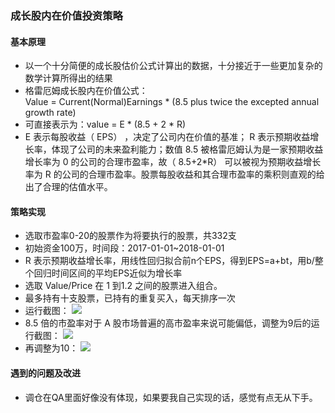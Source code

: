 ### 成长股内在价值投资策略
#### 基本原理
 - 以一个十分简便的成长股估价公式计算出的数据，十分接近于一些更加复杂的数学计算所得出的结果
 - 格雷厄姆成长股内在价值公式：<br>
 Value = Current(Normal)Earnings * (8.5 plus twice the excepted annual growth rate)
 - 可直接表示为：value = E * (8.5 + 2 * R)
 - E 表示每股收益（ EPS） ，决定了公司内在价值的基准； R 表示预期收益增长率，体现了公司的未来盈利能力；数值 8.5 被格雷厄姆认为是一家预期收益增长率为 0 的公司的合理市盈率，故（ 8.5+2*R） 可以被视为预期收益增长率为 R 的公司的合理市盈率。股票每股收益和其合理市盈率的乘积则直观的给出了合理的估值水平。

#### 策略实现
 - 选取市盈率0-20的股票作为将要执行的股票，共332支
 - 初始资金100万，时间段：2017-01-01~2018-01-01
 - R 表示预期收益增长率，用线性回归拟合前n个EPS，得到EPS=a+bt，用b/整个回归时间区间的平均EPS近似为增长率
 - 选取 Value/Price 在 1 到1.2 之间的股票进入组合。
 - 最多持有十支股票，已持有的重复买入，每天排序一次
 - 运行截图：
 ![](https://i.imgur.com/vIWX08t.png)
 -  8.5 倍的市盈率对于 A 股市场普遍的高市盈率来说可能偏低，调整为9后的运行截图：
 ![](https://i.imgur.com/wrtSeAW.png)
 - 再调整为10：
 ![](https://i.imgur.com/UKIbAkY.png)

#### 遇到的问题及改进
 - 调仓在QA里面好像没有体现，如果要我自己实现的话，感觉有点无从下手。
